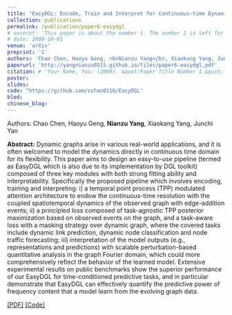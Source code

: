 ```yaml
---
title: "EasyDGL: Encode, Train and Interpret for Continuous-time Dynamic Graph Learning"
collection: publications
permalink: /publication/paper6-easydgl
# excerpt: 'This paper is about the number 1. The number 2 is left for future work.'
# date: 2009-10-01
venue: 'arXiv'
preprint: '1'
authors: 'Chao Chen, Haoyu Geng, <b>Nianzu Yang</b>, Xiaokang Yang, Junchi Yan'
paperurl: 'http://yangnianzu0515.github.io/files/paper6-easydgl.pdf'
citation: # 'Your Name, You. (2009). &quot;Paper Title Number 1.&quot; <i>Journal 1</i>. 1(1).'
poster: 
slides: 
code: "https://github.com/cchao0116/EasyDGL"
blod:
chinese_blog: 
---
```

Authors: Chao Chen, Haoyu Geng, **Nianzu Yang**, Xiaokang Yang, Junchi Yan



**Abstract:** Dynamic graphs arise in various real-world applications, and it is often welcomed to model the dynamics directly in continuous time domain for its flexibility. This paper aims to design an easy-to-use pipeline (termed as EasyDGL which is also due to its implementation by DGL toolkit) composed of three key modules with both strong fitting ability and interpretability. Specifically the proposed pipeline which involves encoding, training and interpreting: i) a temporal point process (TPP) modulated attention architecture to endow the continuous-time resolution with the coupled spatiotemporal dynamics of the observed graph with edge-addition events; ii) a principled loss composed of task-agnostic TPP posterior maximization based on observed events on the graph, and a task-aware loss with a masking strategy over dynamic graph, where the covered tasks include dynamic link prediction, dynamic node classification and node traffic forecasting; iii) interpretation of the model outputs (e.g., representations and predictions) with scalable perturbation-based quantitative analysis in the graph Fourier domain, which could more comprehensively reflect the behavior of the learned model. Extensive experimental results on public benchmarks show the superior performance of our EasyDGL for time-conditioned predictive tasks, and in particular demonstrate that EasyDGL can effectively quantify the predictive power of frequency content that a model learn from the evolving graph data.

[[PDF]](http://yangnianzu0515.github.io/files/paper6-easydgl.pdf)
[[Code]](https://github.com/cchao0116/EasyDGL)
